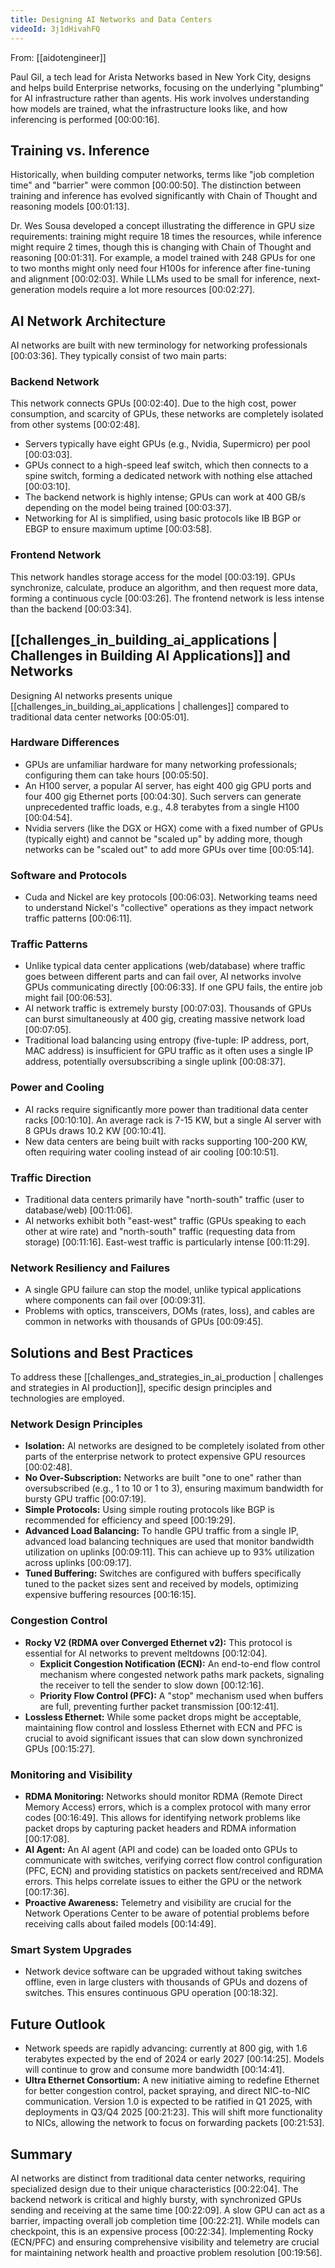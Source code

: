 ```yaml
---
title: Designing AI Networks and Data Centers
videoId: 3j1dHivahFQ
---
```


From: [[aidotengineer]] <br/> 

Paul Gil, a tech lead for Arista Networks based in New York City, designs and helps build Enterprise networks, focusing on the underlying "plumbing" for AI infrastructure rather than agents. His work involves understanding how models are trained, what the infrastructure looks like, and how inferencing is performed <a class="yt-timestamp" data-t="00:00:16">[00:00:16]</a>.

## Training vs. Inference
Historically, when building computer networks, terms like "job completion time" and "barrier" were common <a class="yt-timestamp" data-t="00:00:50">[00:00:50]</a>. The distinction between training and inference has evolved significantly with Chain of Thought and reasoning models <a class="yt-timestamp" data-t="00:01:13">[00:01:13]</a>.

Dr. Wes Sousa developed a concept illustrating the difference in GPU size requirements: training might require 18 times the resources, while inference might require 2 times, though this is changing with Chain of Thought and reasoning <a class="yt-timestamp" data-t="00:01:31">[00:01:31]</a>. For example, a model trained with 248 GPUs for one to two months might only need four H100s for inference after fine-tuning and alignment <a class="yt-timestamp" data-t="00:02:03">[00:02:03]</a>. While LLMs used to be small for inference, next-generation models require a lot more resources <a class="yt-timestamp" data-t="00:02:27">[00:02:27]</a>.

## AI Network Architecture
AI networks are built with new terminology for networking professionals <a class="yt-timestamp" data-t="00:03:36">[00:03:36]</a>. They typically consist of two main parts:

### Backend Network
This network connects GPUs <a class="yt-timestamp" data-t="00:02:40">[00:02:40]</a>. Due to the high cost, power consumption, and scarcity of GPUs, these networks are completely isolated from other systems <a class="yt-timestamp" data-t="00:02:48">[00:02:48]</a>.
- Servers typically have eight GPUs (e.g., Nvidia, Supermicro) per pool <a class="yt-timestamp" data-t="00:03:03">[00:03:03]</a>.
- GPUs connect to a high-speed leaf switch, which then connects to a spine switch, forming a dedicated network with nothing else attached <a class="yt-timestamp" data-t="00:03:10">[00:03:10]</a>.
- The backend network is highly intense; GPUs can work at 400 GB/s depending on the model being trained <a class="yt-timestamp" data-t="00:03:37">[00:03:37]</a>.
- Networking for AI is simplified, using basic protocols like IB BGP or EBGP to ensure maximum uptime <a class="yt-timestamp" data-t="00:03:58">[00:03:58]</a>.

### Frontend Network
This network handles storage access for the model <a class="yt-timestamp" data-t="00:03:19">[00:03:19]</a>. GPUs synchronize, calculate, produce an algorithm, and then request more data, forming a continuous cycle <a class="yt-timestamp" data-t="00:03:26">[00:03:26]</a>. The frontend network is less intense than the backend <a class="yt-timestamp" data-t="00:03:34">[00:03:34]</a>.

## [[challenges_in_building_ai_applications | Challenges in Building AI Applications]] and Networks
Designing AI networks presents unique [[challenges_in_building_ai_applications | challenges]] compared to traditional data center networks <a class="yt-timestamp" data-t="00:05:01">[00:05:01]</a>.

### Hardware Differences
- GPUs are unfamiliar hardware for many networking professionals; configuring them can take hours <a class="yt-timestamp" data-t="00:05:50">[00:05:50]</a>.
- An H100 server, a popular AI server, has eight 400 gig GPU ports and four 400 gig Ethernet ports <a class="yt-timestamp" data-t="00:04:30">[00:04:30]</a>. Such servers can generate unprecedented traffic loads, e.g., 4.8 terabytes from a single H100 <a class="yt-timestamp" data-t="00:04:54">[00:04:54]</a>.
- Nvidia servers (like the DGX or HGX) come with a fixed number of GPUs (typically eight) and cannot be "scaled up" by adding more, though networks can be "scaled out" to add more GPUs over time <a class="yt-timestamp" data-t="00:05:14">[00:05:14]</a>.

### Software and Protocols
- Cuda and Nickel are key protocols <a class="yt-timestamp" data-t="00:06:03">[00:06:03]</a>. Networking teams need to understand Nickel's "collective" operations as they impact network traffic patterns <a class="yt-timestamp" data-t="00:06:11">[00:06:11]</a>.

### Traffic Patterns
- Unlike typical data center applications (web/database) where traffic goes between different parts and can fail over, AI networks involve GPUs communicating directly <a class="yt-timestamp" data-t="00:06:33">[00:06:33]</a>. If one GPU fails, the entire job might fail <a class="yt-timestamp" data-t="00:06:53">[00:06:53]</a>.
- AI network traffic is extremely bursty <a class="yt-timestamp" data-t="00:07:03">[00:07:03]</a>. Thousands of GPUs can burst simultaneously at 400 gig, creating massive network load <a class="yt-timestamp" data-t="00:07:05">[00:07:05]</a>.
- Traditional load balancing using entropy (five-tuple: IP address, port, MAC address) is insufficient for GPU traffic as it often uses a single IP address, potentially oversubscribing a single uplink <a class="yt-timestamp" data-t="00:08:37">[00:08:37]</a>.

### Power and Cooling
- AI racks require significantly more power than traditional data center racks <a class="yt-timestamp" data-t="00:10:10">[00:10:10]</a>. An average rack is 7-15 KW, but a single AI server with 8 GPUs draws 10.2 KW <a class="yt-timestamp" data-t="00:10:41">[00:10:41]</a>.
- New data centers are being built with racks supporting 100-200 KW, often requiring water cooling instead of air cooling <a class="yt-timestamp" data-t="00:10:51">[00:10:51]</a>.

### Traffic Direction
- Traditional data centers primarily have "north-south" traffic (user to database/web) <a class="yt-timestamp" data-t="00:11:06">[00:11:06]</a>.
- AI networks exhibit both "east-west" traffic (GPUs speaking to each other at wire rate) and "north-south" traffic (requesting data from storage) <a class="yt-timestamp" data-t="00:11:16">[00:11:16]</a>. East-west traffic is particularly intense <a class="yt-timestamp" data-t="00:11:29">[00:11:29]</a>.

### Network Resiliency and Failures
- A single GPU failure can stop the model, unlike typical applications where components can fail over <a class="yt-timestamp" data-t="00:09:31">[00:09:31]</a>.
- Problems with optics, transceivers, DOMs (rates, loss), and cables are common in networks with thousands of GPUs <a class="yt-timestamp" data-t="00:09:45">[00:09:45]</a>.

## Solutions and Best Practices
To address these [[challenges_and_strategies_in_ai_production | challenges and strategies in AI production]], specific design principles and technologies are employed.

### Network Design Principles
- **Isolation:** AI networks are designed to be completely isolated from other parts of the enterprise network to protect expensive GPU resources <a class="yt-timestamp" data-t="00:02:48">[00:02:48]</a>.
- **No Over-Subscription:** Networks are built "one to one" rather than oversubscribed (e.g., 1 to 10 or 1 to 3), ensuring maximum bandwidth for bursty GPU traffic <a class="yt-timestamp" data-t="00:07:19">[00:07:19]</a>.
- **Simple Protocols:** Using simple routing protocols like BGP is recommended for efficiency and speed <a class="yt-timestamp" data-t="00:19:29">[00:19:29]</a>.
- **Advanced Load Balancing:** To handle GPU traffic from a single IP, advanced load balancing techniques are used that monitor bandwidth utilization on uplinks <a class="yt-timestamp" data-t="00:09:11">[00:09:11]</a>. This can achieve up to 93% utilization across uplinks <a class="yt-timestamp" data-t="00:09:17">[00:09:17]</a>.
- **Tuned Buffering:** Switches are configured with buffers specifically tuned to the packet sizes sent and received by models, optimizing expensive buffering resources <a class="yt-timestamp" data-t="00:16:15">[00:16:15]</a>.

### Congestion Control
- **Rocky V2 (RDMA over Converged Ethernet v2):** This protocol is essential for AI networks to prevent meltdowns <a class="yt-timestamp" data-t="00:12:04">[00:12:04]</a>.
    - **Explicit Congestion Notification (ECN):** An end-to-end flow control mechanism where congested network paths mark packets, signaling the receiver to tell the sender to slow down <a class="yt-timestamp" data-t="00:12:16">[00:12:16]</a>.
    - **Priority Flow Control (PFC):** A "stop" mechanism used when buffers are full, preventing further packet transmission <a class="yt-timestamp" data-t="00:12:41">[00:12:41]</a>.
- **Lossless Ethernet:** While some packet drops might be acceptable, maintaining flow control and lossless Ethernet with ECN and PFC is crucial to avoid significant issues that can slow down synchronized GPUs <a class="yt-timestamp" data-t="00:15:27">[00:15:27]</a>.

### Monitoring and Visibility
- **RDMA Monitoring:** Networks should monitor RDMA (Remote Direct Memory Access) errors, which is a complex protocol with many error codes <a class="yt-timestamp" data-t="00:16:49">[00:16:49]</a>. This allows for identifying network problems like packet drops by capturing packet headers and RDMA information <a class="yt-timestamp" data-t="00:17:08">[00:17:08]</a>.
- **AI Agent:** An AI agent (API and code) can be loaded onto GPUs to communicate with switches, verifying correct flow control configuration (PFC, ECN) and providing statistics on packets sent/received and RDMA errors. This helps correlate issues to either the GPU or the network <a class="yt-timestamp" data-t="00:17:36">[00:17:36]</a>.
- **Proactive Awareness:** Telemetry and visibility are crucial for the Network Operations Center to be aware of potential problems before receiving calls about failed models <a class="yt-timestamp" data-t="00:14:49">[00:14:49]</a>.

### Smart System Upgrades
- Network device software can be upgraded without taking switches offline, even in large clusters with thousands of GPUs and dozens of switches. This ensures continuous GPU operation <a class="yt-timestamp" data-t="00:18:32">[00:18:32]</a>.

## Future Outlook
- Network speeds are rapidly advancing: currently at 800 gig, with 1.6 terabytes expected by the end of 2024 or early 2027 <a class="yt-timestamp" data-t="00:14:25">[00:14:25]</a>. Models will continue to grow and consume more bandwidth <a class="yt-timestamp" data-t="00:14:41">[00:14:41]</a>.
- **Ultra Ethernet Consortium:** A new initiative aiming to redefine Ethernet for better congestion control, packet spraying, and direct NIC-to-NIC communication. Version 1.0 is expected to be ratified in Q1 2025, with deployments in Q3/Q4 2025 <a class="yt-timestamp" data-t="00:21:23">[00:21:23]</a>. This will shift more functionality to NICs, allowing the network to focus on forwarding packets <a class="yt-timestamp" data-t="00:21:53">[00:21:53]</a>.

## Summary
AI networks are distinct from traditional data center networks, requiring specialized design due to their unique characteristics <a class="yt-timestamp" data-t="00:22:04">[00:22:04]</a>. The backend network is critical and highly bursty, with synchronized GPUs sending and receiving at the same time <a class="yt-timestamp" data-t="00:22:09">[00:22:09]</a>. A slow GPU can act as a barrier, impacting overall job completion time <a class="yt-timestamp" data-t="00:22:21">[00:22:21]</a>. While models can checkpoint, this is an expensive process <a class="yt-timestamp" data-t="00:22:34">[00:22:34]</a>. Implementing Rocky (ECN/PFC) and ensuring comprehensive visibility and telemetry are crucial for maintaining network health and proactive problem resolution <a class="yt-timestamp" data-t="00:19:56">[00:19:56]</a>.
